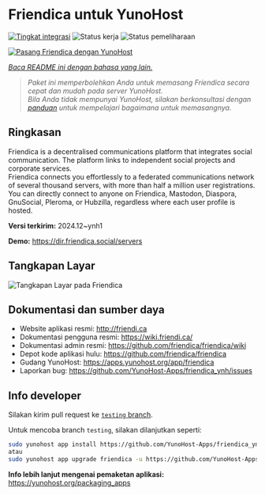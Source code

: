 <!--
N.B.: README ini dibuat secara otomatis oleh <https://github.com/YunoHost/apps/tree/master/tools/readme_generator>
Ini TIDAK boleh diedit dengan tangan.
-->

# Friendica untuk YunoHost

[![Tingkat integrasi](https://apps.yunohost.org/badge/integration/friendica)](https://ci-apps.yunohost.org/ci/apps/friendica/)
![Status kerja](https://apps.yunohost.org/badge/state/friendica)
![Status pemeliharaan](https://apps.yunohost.org/badge/maintained/friendica)

[![Pasang Friendica dengan YunoHost](https://install-app.yunohost.org/install-with-yunohost.svg)](https://install-app.yunohost.org/?app=friendica)

*[Baca README ini dengan bahasa yang lain.](./ALL_README.md)*

> *Paket ini memperbolehkan Anda untuk memasang Friendica secara cepat dan mudah pada server YunoHost.*  
> *Bila Anda tidak mempunyai YunoHost, silakan berkonsultasi dengan [panduan](https://yunohost.org/install) untuk mempelajari bagaimana untuk memasangnya.*

## Ringkasan

Friendica is a decentralised communications platform that integrates social communication. The platform links to independent social projects and corporate services.  
Friendica connects you effortlessly to a federated communications network of several thousand servers, with more than half a million user registrations. You can directly connect to anyone on Friendica, Mastodon, Diaspora, GnuSocial, Pleroma, or Hubzilla, regardless where each user profile is hosted.


**Versi terkirim:** 2024.12~ynh1

**Demo:** <https://dir.friendica.social/servers>

## Tangkapan Layar

![Tangkapan Layar pada Friendica](./doc/screenshots/friendica-vier-profile.png)

## Dokumentasi dan sumber daya

- Website aplikasi resmi: <http://friendi.ca>
- Dokumentasi pengguna resmi: <https://wiki.friendi.ca/>
- Dokumentasi admin resmi: <https://github.com/friendica/friendica/wiki>
- Depot kode aplikasi hulu: <https://github.com/friendica/friendica>
- Gudang YunoHost: <https://apps.yunohost.org/app/friendica>
- Laporkan bug: <https://github.com/YunoHost-Apps/friendica_ynh/issues>

## Info developer

Silakan kirim pull request ke [`testing` branch](https://github.com/YunoHost-Apps/friendica_ynh/tree/testing).

Untuk mencoba branch `testing`, silakan dilanjutkan seperti:

```bash
sudo yunohost app install https://github.com/YunoHost-Apps/friendica_ynh/tree/testing --debug
atau
sudo yunohost app upgrade friendica -u https://github.com/YunoHost-Apps/friendica_ynh/tree/testing --debug
```

**Info lebih lanjut mengenai pemaketan aplikasi:** <https://yunohost.org/packaging_apps>
